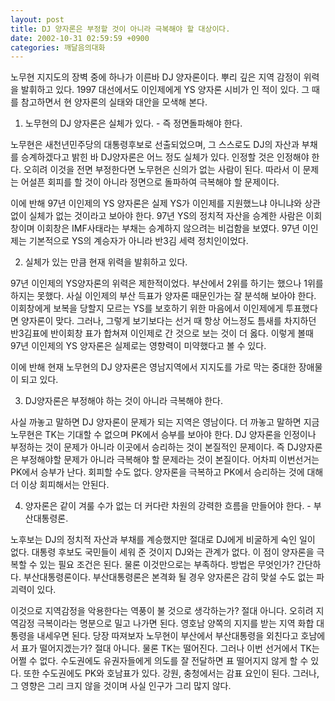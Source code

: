 ```yaml
---
layout: post
title: DJ 양자론은 부정할 것이 아니라 극복해야 할 대상이다.
date: 2002-10-31 02:59:59 +0900
categories: 깨달음의대화
---
```

노무현 지지도의 장벽 중에 하나가 이른바 DJ 양자론이다. 뿌리 깊은 지역 감정이 위력을 발휘하고 있다. 1997 대선에서도 이인제에게 YS 양자론 시비가 인 적이 있다. 그 때를 참고하면서 현 양자론의 실태와 대안을 모색해 본다.
  

  
1. 노무현의 DJ 양자론은 실체가 있다. - 즉 정면돌파해야 한다.
  

  
노무현은 새천년민주당의 대통령후보로 선출되었으며, 그 스스로도 DJ의 자산과 부채를 승계하겠다고 밝힌 바 DJ양자론은 어느 정도 실체가 있다. 인정할 것은 인정해야 한다. 오히려 이것을 전면 부정한다면 노무현은 신의가 없는 사람이 된다. 따라서 이 문제는 어설픈 회피를 할 것이 아니라 정면으로 돌파하여 극복해야 할 문제이다.
  

  
이에 반해 97년 이인제의 YS 양자론은 실제 YS가 이인제를 지원했느냐 아니냐와 상관 없이 실체가 없는 것이라고 보아야 한다. 97년 YS의 정치적 자산을 승계한 사람은 이회창이며 이회창은 IMF사태라는 부채는 승계하지 않으려는 비겁함을 보였다. 97년 이인제는 기본적으로 YS의 계승자가 아니라 반3김 세력 정치인이었다.
  

  
2. 실체가 있는 만큼 현재 위력을 발휘하고 있다.
  

  
97년 이인제의 YS양자론의 위력은 제한적이었다. 부산에서 2위를 하기는 했으나 1위를 하지는 못했다. 사실 이인제의 부산 득표가 양자론 때문인가는 잘 분석해 보아야 한다. 이회창에게 보복을 당할지 모르는 YS를 보호하기 위한 마음에서 이인제에게 투표했다면 양자론이 맞다. 그러나, 그렇게 보기보다는 선거 때 항상 어느정도 틈새를 차지하던 반3김표에 반이회창 표가 합쳐져 이인제로 간 것으로 보는 것이 더 옳다. 이렇게 볼때 97년 이인제의 YS 양자론은 실제로는 영향력이 미약했다고 볼 수 있다.
  

  
이에 반해 현재 노무현의 DJ 양자론은 영남지역에서 지지도를 가로 막는 중대한 장애물이 되고 있다.
  

  
3. DJ양자론은 부정해야 하는 것이 아니라 극복해야 한다.
  

  
사실 까놓고 말하면 DJ 양자론이 문제가 되는 지역은 영남이다. 더 까놓고 말하면 지금 노무현은 TK는 기대할 수 없으며 PK에서 승부를 보아야 한다. DJ 양자론을 인정이나 부정하는 것이 문제가 아니라 이곳에서 승리하는 것이 본질적인 문제이다. 즉 DJ양자론은 부정해야할 문제가 아니라 극복해야 할 문제라는 것이 본질이다. 어차피 이번선거는 PK에서 승부가 난다. 회피할 수도 없다. 양자론을 극복하고 PK에서 승리하는 것에 대해 더 이상 회피해서는 안된다.
  

  
4. 양자론은 같이 겨룰 수가 없는 더 커다란 차원의 강력한 흐름을 만들어야 한다. - 부산대통령론.
  

  
노후보는 DJ의 정치적 자산과 부채를 계승했지만 절대로 DJ에게 비굴하게 숙인 일이 없다. 대통령 후보도 국민들이 세워 준 것이지 DJ와는 관계가 없다. 이 점이 양자론을 극복할 수 있는 필요 조건은 된다. 물론 이것만으로는 부족하다. 방법은 무엇인가? 간단하다. 부산대통령론이다. 부산대통령론은 본격화 될 경우 양자론은 감히 맞설 수도 없는 파괴력이 있다.
  

  
이것으로 지역감정을 악용한다는 역풍이 불 것으로 생각하는가? 절대 아니다. 오히려 지역감정 극복이라는 명분으로 밀고 나가면 된다. 영호남 양쪽의 지지를 받는 지역 화합 대통령을 내세우면 된다. 당장 따져보자 노무현이 부산에서 부산대통령을 외친다고 호남에서 표가 떨어지겠는가? 절대 아니다. 물론 TK는 떨어진다. 그러나 이번 선거에서 TK는 어쩔 수 없다. 수도권에도 유권자들에게 의도를 잘 전달하면 표 떨어지지 않게 할 수 있다. 또한 수도권에도 PK와 호남표가 있다. 강원, 충청에서는 감표 요인이 된다. 그러나, 그 영향은 그리 크지 않을 것이며 사실 인구가 그리 많지 않다.